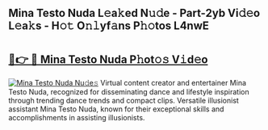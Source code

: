 ## Mina Testo Nuda L𝚎a𝚔ed N𝚞𝚍e - Part-2yb Vi𝚍𝚎o L𝚎a𝚔s - H𝚘𝚝 O𝚗𝚕yf𝚊ns P𝚑𝚘tos L4nwE

# <h2><a href="http://kf3wyc.oniu.top/?m=Mina+Testo+Nuda">🔗👉 🔴 Mina Testo Nuda P𝚑ot𝚘𝚜 V𝚒d𝚎o</a></h2>

[![Mina Testo Nuda Nu𝚍e𝚜](https://i.imgur.com/0qMVB7G.gif)](http://kf3wyc.oniu.top/?m=Mina+Testo+Nuda)
Virtual content creator and entertainer Mina Testo Nuda, recognized for disseminating dance and lifestyle inspiration through trending dance trends and compact clips. Versatile illusionist assistant Mina Testo Nuda, known for their exceptional skills and accomplishments in assisting illusionists.  
